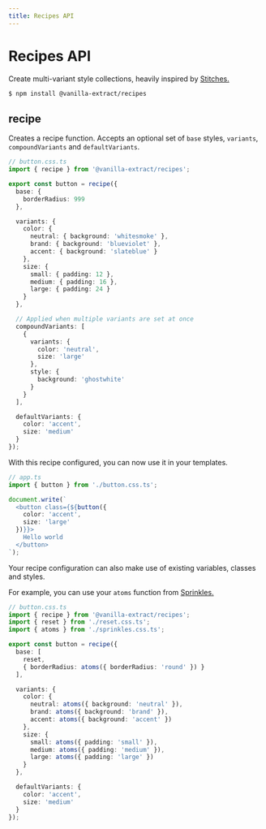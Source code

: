 ```yaml
---
title: Recipes API
---
```


# Recipes API

Create multi-variant style collections, heavily inspired by [Stitches.](https://stitches.dev)

```bash
$ npm install @vanilla-extract/recipes
```

## recipe

Creates a recipe function. Accepts an optional set of `base` styles, `variants`, `compoundVariants` and `defaultVariants`.

```ts
// button.css.ts
import { recipe } from '@vanilla-extract/recipes';

export const button = recipe({
  base: {
    borderRadius: 999
  },

  variants: {
    color: {
      neutral: { background: 'whitesmoke' },
      brand: { background: 'blueviolet' },
      accent: { background: 'slateblue' }
    },
    size: {
      small: { padding: 12 },
      medium: { padding: 16 },
      large: { padding: 24 }
    }
  },

  // Applied when multiple variants are set at once
  compoundVariants: [
    {
      variants: {
        color: 'neutral',
        size: 'large'
      },
      style: {
        background: 'ghostwhite'
      }
    }
  ],

  defaultVariants: {
    color: 'accent',
    size: 'medium'
  }
});
```

With this recipe configured, you can now use it in your templates.

```ts
// app.ts
import { button } from './button.css.ts';

document.write(`
  <button class={${button({
    color: 'accent',
    size: 'large'
  })}}>
    Hello world
  </button>
`);
```

Your recipe configuration can also make use of existing variables, classes and styles.

For example, you can use your `atoms` function from [Sprinkles.](https://github.com/seek-oss/vanilla-extract/tree/master/packages/sprinkles)

```ts
// button.css.ts
import { recipe } from '@vanilla-extract/recipes';
import { reset } from './reset.css.ts';
import { atoms } from './sprinkles.css.ts';

export const button = recipe({
  base: [
    reset,
    { borderRadius: atoms({ borderRadius: 'round' }) }
  ],

  variants: {
    color: {
      neutral: atoms({ background: 'neutral' }),
      brand: atoms({ background: 'brand' }),
      accent: atoms({ background: 'accent' })
    },
    size: {
      small: atoms({ padding: 'small' }),
      medium: atoms({ padding: 'medium' }),
      large: atoms({ padding: 'large' })
    }
  },

  defaultVariants: {
    color: 'accent',
    size: 'medium'
  }
});
```
